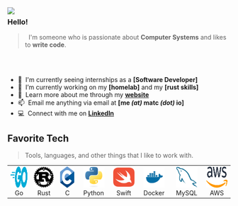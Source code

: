 <img align="left" src="https://i.imgur.com/EDA9AIu.png">

### Hello!

> &nbsp; I'm someone who is passionate about **Computer Systems** and likes to **write code**.

<br><br>

- :office: &nbsp;I'm currently seeing internships as a **[Software Developer]**
- :seedling: &nbsp;I’m currently working on my **[homelab]** and my **[rust skills]**
- :book: &nbsp;Learn more about me through my **[website](https://matc.io)**
- :mailbox: &nbsp;Email me anything via email at **[me _(at)_ matc _(dot)_ io]**
- :computer: &nbsp;Connect with me on **[LinkedIn](https://www.linkedin.com/in/matthew-correa)**

<h2 align="left">Favorite Tech</h2>

> Tools, languages, and other things that I like to work with.

<table>
  <tr>
    <td align="center" width="96">
      <a href="https://go.dev">
        <img src="./img/go.svg" width="48" height="48" alt="Golang" />
      </a>
      <br>Go
    </td>
    <td align="center" width="96">
      <a href="https://www.rust-lang.org">
        <img src="./img/rust.svg" width="48" height="48" alt="Rust" />
      </a>
      <br>Rust
    </td>
    <td align="center" width="96">
      <a href="#">
        <img src="./img/c.svg" width="48" height="48" alt="C" />
      </a>
      <br>C
    </td>
    <td align="center" width="96">
      <a href="https://python.org">
        <img src="./img/python.svg" width="48" height="48" alt="Python" />
      </a>
      <br>Python
    </td>
    <td align="center" width="96">
      <a href="https://swift.org" >
        <img src="./img/swift.svg" width="48" height="48" alt="Swift" />
      </a>
      <br>Swift
    </td>
    <td align="center" width="96"> 
      <a href="https://docker.com" >
        <img src="./img/docker.svg" width="48" height="48" alt="Docker" />
      </a>
      <br>Docker
    </td>
    <td align="center" width="96">
      <a href="https://mysql.com" >
        <img src="./img/mysql.svg" width="48" height="48" alt="MySQL" />
      </a>
      <br>MySQL
    </td>
    <td align="center"  width="96">
      <a href="https://aws.amazon.com">
        <img src="./img/aws.svg" width="48" height="48" alt="aws" />
      </a>
      <br>AWS
    </td>
  </tr>
</table>
